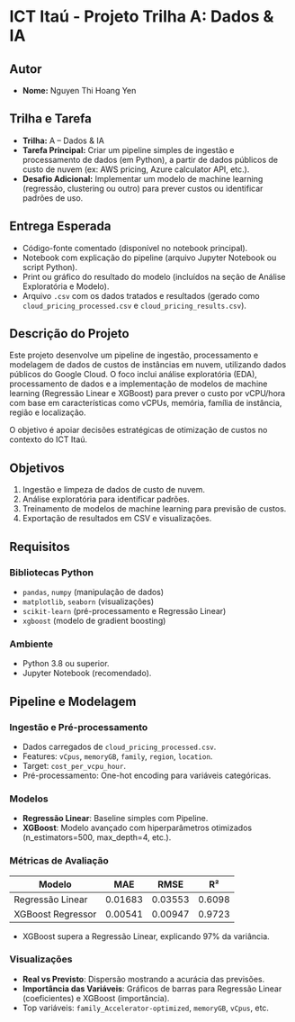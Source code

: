 # ICT Itaú - Projeto Trilha A: Dados & IA

## Autor
- **Nome:** Nguyen Thi Hoang Yen

## Trilha e Tarefa
- **Trilha:** A – Dados & IA  
- **Tarefa Principal:** Criar um pipeline simples de ingestão e processamento de dados (em Python), a partir de dados públicos de custo de nuvem (ex: AWS pricing, Azure calculator API, etc.).  
- **Desafio Adicional:** Implementar um modelo de machine learning (regressão, clustering ou outro) para prever custos ou identificar padrões de uso.  

## Entrega Esperada
- Código-fonte comentado (disponível no notebook principal).  
- Notebook com explicação do pipeline (arquivo Jupyter Notebook ou script Python).  
- Print ou gráfico do resultado do modelo (incluídos na seção de Análise Exploratória e Modelo).  
- Arquivo `.csv` com os dados tratados e resultados (gerado como `cloud_pricing_processed.csv` e `cloud_pricing_results.csv`).  

## Descrição do Projeto
Este projeto desenvolve um pipeline de ingestão, processamento e modelagem de dados de custos de instâncias em nuvem, utilizando dados públicos do Google Cloud. O foco inclui análise exploratória (EDA), processamento de dados e a implementação de modelos de machine learning (Regressão Linear e XGBoost) para prever o custo por vCPU/hora com base em características como vCPUs, memória, família de instância, região e localização.

O objetivo é apoiar decisões estratégicas de otimização de custos no contexto do ICT Itaú.

## Objetivos
1. Ingestão e limpeza de dados de custo de nuvem.  
2. Análise exploratória para identificar padrões.  
3. Treinamento de modelos de machine learning para previsão de custos.  
4. Exportação de resultados em CSV e visualizações.

## Requisitos
### Bibliotecas Python
- `pandas`, `numpy` (manipulação de dados)  
- `matplotlib`, `seaborn` (visualizações)  
- `scikit-learn` (pré-processamento e Regressão Linear)  
- `xgboost` (modelo de gradient boosting)  

### Ambiente
- Python 3.8 ou superior.  
- Jupyter Notebook (recomendado).

## Pipeline e Modelagem
### Ingestão e Pré-processamento
- Dados carregados de `cloud_pricing_processed.csv`.  
- Features: `vCpus`, `memoryGB`, `family`, `region`, `location`.  
- Target: `cost_per_vcpu_hour`.  
- Pré-processamento: One-hot encoding para variáveis categóricas.

### Modelos
- **Regressão Linear**: Baseline simples com Pipeline.  
- **XGBoost**: Modelo avançado com hiperparâmetros otimizados (n_estimators=500, max_depth=4, etc.).

### Métricas de Avaliação
| Modelo              | MAE     | RMSE    | R²     |
|----------------------|---------|---------|--------|
| Regressão Linear     | 0.01683 | 0.03553 | 0.6098 |
| XGBoost Regressor    | 0.00541 | 0.00947 | 0.9723 |

- XGBoost supera a Regressão Linear, explicando 97% da variância.

### Visualizações
- **Real vs Previsto**: Dispersão mostrando a acurácia das previsões.  
- **Importância das Variáveis**: Gráficos de barras para Regressão Linear (coeficientes) e XGBoost (importância).  
- Top variáveis: `family_Accelerator-optimized`, `memoryGB`, `vCpus`, etc.

